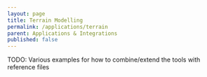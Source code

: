 ```yaml
---
layout: page
title: Terrain Modelling
permalink: /applications/terrain
parent: Applications & Integrations
published: false
---
```


TODO: Various examples for how to combine/extend the tools with reference files
